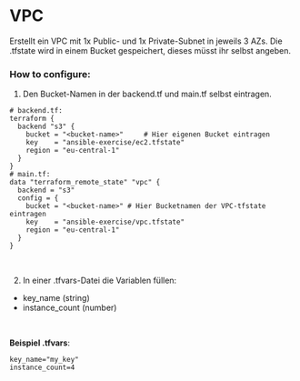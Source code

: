 # VPC

Erstellt ein VPC mit 1x Public- und 1x Private-Subnet in jeweils 3 AZs.
Die .tfstate wird in einem Bucket gespeichert, dieses müsst ihr selbst angeben.

### How to configure:
1. Den Bucket-Namen in der backend.tf und main.tf selbst eintragen.

```
# backend.tf:
terraform {
  backend "s3" {
    bucket = "<bucket-name>"     # Hier eigenen Bucket eintragen
    key    = "ansible-exercise/ec2.tfstate"
    region = "eu-central-1"
  }
}
# main.tf:
data "terraform_remote_state" "vpc" {
  backend = "s3"
  config = {
    bucket = "<bucket-name>" # Hier Bucketnamen der VPC-tfstate eintragen
    key    = "ansible-exercise/vpc.tfstate"
    region = "eu-central-1"
  }
}
```


&nbsp;

2. In einer .tfvars-Datei die Variablen füllen:
 - key_name (string)
 - instance_count (number)

&nbsp;

**Beispiel .tfvars**:

```
key_name="my_key"
instance_count=4
```
